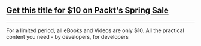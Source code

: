 ## [Get this title for $10 on Packt's Spring Sale](https://www.packt.com/V16751?utm_source=github&utm_medium=packt-github-repo&utm_campaign=spring_10_dollar_2022)
-----
For a limited period, all eBooks and Videos are only $10. All the practical content you need \- by developers, for developers


